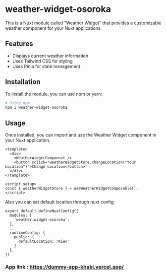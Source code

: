 # weather-widget-osoroka

This is a Nuxt module called "Weather Widget" that provides a customizable weather component for your Nuxt applications.

## Features

- Displays current weather information
- Uses Tailwind CSS for styling
- Uses Pinia for state management

## Installation

To install the module, you can use npm or yarn:

```bash
# Using npm
npm i weather-widget-osoroka

```
## Usage

Once installed, you can import and use the Weather Widget component in your Nuxt application.

```vue
<template>
  <div>
    <WeatherWidgetComponnet />
    <button @click="weatherWidgetStore.changeLocation("Your Location")">Change Location</button>
  </div>
</template>

<script setup>
const { weatherWidgetStore } = useWeatherWidgetComposable();
</script>
```

Also you can set default location through nuxt config:

```vue
export default defineNuxtConfig({
  modules: [
    'weather-widget-osoroka',
  ],
  ...
  runtimeConfig: {
    public: {
      defaultLocation: 'Kiev'
    }
  },
})
```
### App link : https://dummy-app-khaki.vercel.app/
